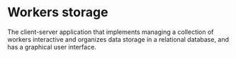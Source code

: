 # Workers storage
The client-server application that implements managing a collection of workers interactive and organizes data storage in a relational database, and has a graphical user interface.
